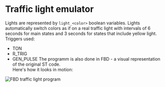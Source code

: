 # Traffic light emulator
Lights are represented by `light_<color>` boolean variables. Lights automatically switch colors as if on a real traffic light with intervals of 6 seconds for main states and 3 seconds for states that include yellow light.
<br>
Triggers used:

 - TON
 - R_TRIG
 - GEN_PULSE
The programm is also done in FBD - a visual representation of the original ST code. <br> Here's how it looks in motion: <br>

![FBD traffic light program](https://i.imgur.com/FhoN83P.png)
